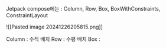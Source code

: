 
Jetpack compose에는 : Column, Row, Box, BoxWithConstraints, ConstraintLayout


![[Pasted image 20241226205815.png]]

Column : 수직 배치
Row : 수평 배치
Box :